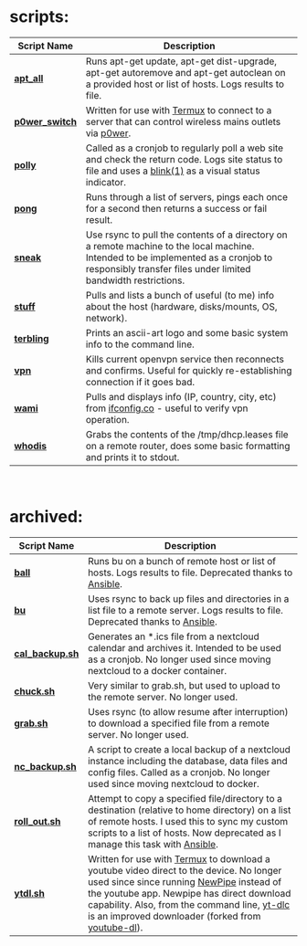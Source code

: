# scripts:
Script Name                                 | Description
--------------------------------------------|-----------------------------------
[**apt_all**][link_repo_apt_all]            | Runs apt-get update, apt-get dist-upgrade, apt-get autoremove and apt-get autoclean on a provided host or list of hosts.  Logs results to file.
[**p0wer\_switch**][link_repo_p0wer_switch] | Written for use with [Termux][link_web_termux] to connect to a server that can control wireless mains outlets via [p0wer][link_gitlab_clewsy_p0wer].
[**polly**][link_repo_polly]                | Called as a cronjob to regularly poll a web site and check the return code.  Logs site status to file and uses a [blink(1)][link_web_blink1] as a visual status indicator.
[**pong**][link_repo_pong]                  | Runs through a list of servers, pings each once for a second then returns a success or fail result.
[**sneak**][link_repo_sneak]                | Use rsync to pull the contents of a directory on a remote machine to the local machine.  Intended to be implemented as a cronjob to responsibly transfer files under limited bandwidth restrictions.
[**stuff**][link_repo_stuff]                | Pulls and lists a bunch of useful (to me) info about the host (hardware, disks/mounts, OS, network).
[**terbling**][link_repo_terbling]          | Prints an ascii-art logo and some basic system info to the command line.
[**vpn**][link_repo_vpn]                    | Kills current openvpn service then reconnects and confirms.  Useful for quickly re-establishing connection if it goes bad.
[**wami**][link_repo_wami]                  | Pulls and displays info (IP, country, city, etc) from [ifconfig.co][link_web_ifconfig] - useful to verify vpn operation.
[**whodis**][link_repo_whodis]              | Grabs the contents of the /tmp/dhcp.leases file on a remote router, does some basic formatting and prints it to stdout.

<br />  

# archived:
Script Name                                             | Description
--------------------------------------------------------|-----------------------
[**ball**][link_repo_ball]                              | Runs bu on a bunch of remote host or list of hosts.  Logs results to file.  Deprecated thanks to [Ansible][link_web_ansible].
[**bu**][link_repo_bu]                                  | Uses rsync to back up files and directories in a list file to a remote server.  Logs results to file.  Deprecated thanks to [Ansible][link_web_ansible].
[**cal\_backup.sh**][link_repo_archive_cal_backup.sh]   | Generates an \*.ics file from a nextcloud calendar and archives it.  Intended to be used as a cronjob.  No longer used since moving nextcloud to a docker container.
[**chuck.sh**][link_repo_archive_chuck.sh]              | Very similar to grab.sh, but used to upload to the remote server.  No longer used.
[**grab.sh**][link_repo_archive_grab.sh]                | Uses rsync (to allow resume after interruption) to download a specified file from a remote server.  No longer used.
[**nc\_backup.sh**][link_repo_archive_nc_backup.sh]     | A script to create a local backup of a nextcloud instance including the database, data files and config files.  Called as a cronjob.  No longer used since moving nextcloud to docker.
[**roll_out.sh**][link_repo_archive_roll_out.sh]        | Attempt to copy a specified file/directory to a destination (relative to home directory) on a list of remote hosts.  I used this to sync my custom scripts to a list of hosts.  Now deprecated as I manage this task with [Ansible][link_web_ansible].
[**ytdl.sh**][link_repo_ytdl]                           | Written for use with [Termux][link_web_termux] to download a youtube video direct to the device.  No longer used since since running [NewPipe][link_web_newpipe] instead of the youtube app.  Newpipe has direct download capability.  Also, from the command line, [yt-dlc][link_web_yt-dlc] is an improved downloader (forked from [youtube-dl][link_web_youtube-dl]).


[link_repo_apt_all]:apt_all
[link_repo_ball]:ball
[link_repo_bu]:bu
[link_repo_p0wer_switch]:p0wer_switch
[link_repo_polly]:polly
[link_repo_pong]:pong
[link_repo_sneak]:sneak
[link_repo_stuff]:stuff
[link_repo_terbling]:terbling
[link_repo_vpn]:vpn
[link_repo_wami]:wami
[link_repo_whodis]:whodis
[link_repo_ytdl]:ytdl
[link_repo_archive_cal_backup.sh]:archive/cal_backup.sh
[link_repo_archive_chuck.sh]:archive/chuck.sh
[link_repo_archive_grab.sh]:archive/grab.sh
[link_repo_archive_nc_backup.sh]:archive/nc_backup.sh
[link_repo_archive_roll_out.sh]:archive/roll_out.sh
[link_gitlab_clewsy_p0wer]:https://gitlab.com/clewsy/p0wer
[link_web_ansible]:https://docs.ansible.com/
[link_web_blink1]:https://blink1.thingm.com/
[link_web_ifconfig]:https://ifconfig.co/
[link_web_lineageos]:https://lineageos.org/
[link_web_newpipe]:https://newpipe.schabi.org/
[link_web_termux]:https://termux.com/
[link_web_youtube-dl]:https://github.com/ytdl-org/youtube-dl
[link_web_yt-dlc]:https://github.com/blackjack4494/yt-dlc
